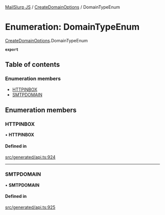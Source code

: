 [MailSlurp JS](../README.md) / [CreateDomainOptions](../modules/CreateDomainOptions.md) / DomainTypeEnum

# Enumeration: DomainTypeEnum

[CreateDomainOptions](../modules/CreateDomainOptions.md).DomainTypeEnum

**`export`**

## Table of contents

### Enumeration members

- [HTTPINBOX](CreateDomainOptions.DomainTypeEnum.md#httpinbox)
- [SMTPDOMAIN](CreateDomainOptions.DomainTypeEnum.md#smtpdomain)

## Enumeration members

### HTTPINBOX

• **HTTPINBOX**

#### Defined in

[src/generated/api.ts:924](https://github.com/mailslurp/mailslurp-client/blob/5523864/src/generated/api.ts#L924)

___

### SMTPDOMAIN

• **SMTPDOMAIN**

#### Defined in

[src/generated/api.ts:925](https://github.com/mailslurp/mailslurp-client/blob/5523864/src/generated/api.ts#L925)
